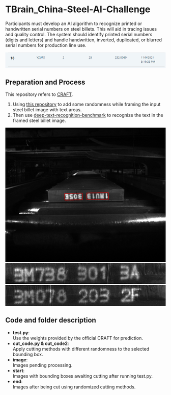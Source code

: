 # TBrain_China-Steel-AI-Challenge
Participants must develop an AI algorithm to recognize printed or handwritten serial numbers on steel billets. This will aid in tracing issues and quality control. The system should identify printed serial numbers (digits and letters) and handle handwritten, inverted, duplicated, or blurred serial numbers for production line use.  

![show1 Image](data/show1.PNG)

## Preparation and Process

This repository refers to [CRAFT](https://github.com/clovaai/CRAFT-pytorch).
1. Using [this repository](https://github.com/Depth-Semantic-Aware-Image-Generation/TBrain_China-Steel-AI-Challenge) to add some randomness while framing the input steel billet image with text areas.
2. Then use [deep-text-recognition-benchmark](https://github.com/clovaai/deep-text-recognition-benchmark) to recognize the text in the framed steel billet image.

![show4 Image](data/show4.jpg)
![show2 Image](data/show2.jpg)
![show3 Image](data/show3.jpg)

## Code and folder description

- **test.py**:  
  Use the weights provided by the official CRAFT for prediction.
- **cut_code.py & cut_code2**:  
  Apply cutting methods with different randomness to the selected bounding box.
- **image**:  
  Images pending processing.
- **start**:  
  Images with bounding boxes awaiting cutting after running test.py.  
- **end**:  
  Images after being cut using randomized cutting methods.